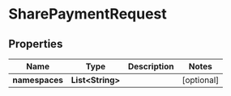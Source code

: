 

# SharePaymentRequest


## Properties

| Name | Type | Description | Notes |
|------------ | ------------- | ------------- | -------------|
|**namespaces** | **List&lt;String&gt;** |  |  [optional] |



